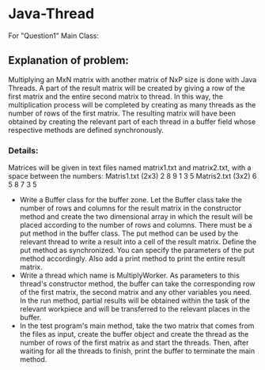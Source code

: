 # Java-Thread

For "Question1" Main Class:
## Explanation of problem:
Multiplying an MxN matrix with another matrix of NxP size is done with Java Threads.
A part of the result matrix will be created by giving a row of the first matrix and the entire second matrix to thread.
In this way, the multiplication process will be completed by creating as many threads as the number of rows of the first matrix.
The resulting matrix will have been obtained by creating the relevant part of each thread in a buffer field whose respective methods are defined synchronously.
### Details:
Matrices will be given in text files named matrix1.txt and matrix2.txt, with a space between the numbers:
Matris1.txt (2x3)
2 8 9
1 3 5
Matris2.txt (3x2)
6 5
8 7
3 5
- Write a Buffer class for the buffer zone. Let the Buffer class take the number of rows and columns for the result matrix in the constructor method and create the two dimensional array in which the result will be placed according to the number of rows and columns. There must be a put method in the buffer class. The put method can be used by the relevant thread to write a result into a cell of the result matrix. Define the put method as synchronized. You can specify the parameters of the put method accordingly. Also add a print method to print the entire result matrix.
- Write a thread which name is MultiplyWorker. As parameters to this thread's constructor method, the buffer can take the corresponding row of the first matrix, the second matrix and any other variables you need. In the run method, partial results will be obtained within the task of the relevant workpiece and will be transferred to the relevant places in the buffer.
- In the test program's main method, take the two matrix that comes from the files as input, create the buffer object and create the thread as the number of rows of the first matrix as and start the threads. Then, after waiting for all the threads to finish, print the buffer to terminate the main method.
